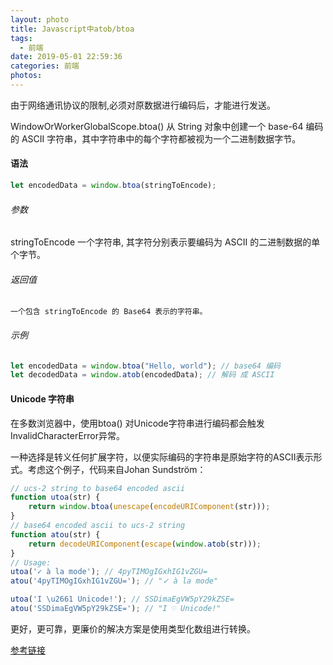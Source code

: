 ```yaml
---
layout: photo
title: Javascript中atob/btoa
tags:
  - 前端
date: 2019-05-01 22:59:36
categories: 前端
photos:
---
```

由于网络通讯协议的限制,必须对原数据进行编码后，才能进行发送。 
<!--more-->
WindowOrWorkerGlobalScope.btoa()  从 String 对象中创建一个 base-64 编码的 ASCII 字符串，其中字符串中的每个字符都被视为一个二进制数据字节。

#### 语法
```javascript
let encodedData = window.btoa(stringToEncode);
```
###### 参数
stringToEncode
	一个字符串, 其字符分别表示要编码为 ASCII 的二进制数据的单个字节。
###### 返回值
	一个包含 stringToEncode 的 Base64 表示的字符串。
###### 示例
```javascript
let encodedData = window.btoa("Hello, world"); // base64 编码
let decodedData = window.atob(encodedData); // 解码 成 ASCII
```
#### Unicode 字符串
在多数浏览器中，使用btoa() 对Unicode字符串进行编码都会触发InvalidCharacterError异常。

一种选择是转义任何扩展字符，以便实际编码的字符串是原始字符的ASCII表示形式。考虑这个例子，代码来自Johan Sundström：
```javascript
// ucs-2 string to base64 encoded ascii
function utoa(str) {
    return window.btoa(unescape(encodeURIComponent(str)));
}
// base64 encoded ascii to ucs-2 string
function atou(str) {
    return decodeURIComponent(escape(window.atob(str)));
}
// Usage:
utoa('✓ à la mode'); // 4pyTIMOgIGxhIG1vZGU=
atou('4pyTIMOgIGxhIG1vZGU='); // "✓ à la mode"

utoa('I \u2661 Unicode!'); // SSDimaEgVW5pY29kZSE=
atou('SSDimaEgVW5pY29kZSE='); // "I ♡ Unicode!"
```
更好，更可靠，更廉价的解决方案是使用类型化数组进行转换。

[参考链接](https://developer.mozilla.org/zh-CN/docs/Web/API/WindowBase64/btoa)